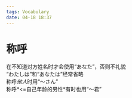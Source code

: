 ```yaml
---
tags: Vocabulary
date: 04-18 18:37
---
```


# 称呼

在不知道对方姓名时才会使用“あなた”，否则不礼貌  
“わたしは”和“あなたは”经常省略  
称呼*他人*时用“～さん”  
称呼*<=自己年龄的男性*有时也用“～君”
